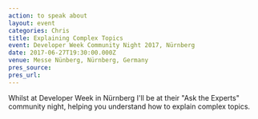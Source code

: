 ```yaml
---
action: to speak about
layout: event
categories: Chris
title: Explaining Complex Topics
event: Developer Week Community Night 2017, Nürnberg
date: 2017-06-27T19:30:00.000Z
venue: Messe Nünberg, Nürnberg, Germany
pres_source:
pres_url:
---
```


Whilst at Developer Week in Nürnberg I'll be at their "Ask the Experts" community night, helping you understand how to explain complex topics.
